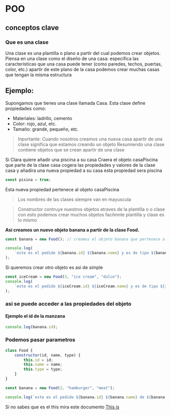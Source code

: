 # POO

## conceptos clave

### Que es una clase

Una clase es una plantilla o plano a partir del cual podemos crear objetos. Piensa en una clase como el diseño de una casa: especifica las características que una casa puede tener (como paredes, techos, puertas, color, etc.) apartir de este plano de la casa podemos crear muchas casas que tengan la misma estructura

## Ejemplo:

Supongamos que tienes una clase llamada Casa. Esta clase define propiedades como:

- Materiales: ladrillo, cemento
- Color: rojo, azul, etc.
- Tamaño: grande, pequeño, etc.

> Inportante: Cuando nosotros creamos una nueva casa apartir de una clase significa que estamos creando un objeto
> Resumiendo una clase contiene objetos que se crean apartir de una clase

Si Clara quiere añadir una piscina a su casa Craera el objeto casaPiscina que parte de la clase casa cogera las propiedades y valores de la clase casa y añadira una nueva propiedad a su casa esta propiedad sera piscina

```js
const pisina = true;
```

Esta nueva propiedad pertenece al objeto casaPiscina

> Los nombres de las clases siempre van en mayuscula

> Constructor contruye nuestros objetos atraves de la plantilla o o clase con esto podemos crear muchos objetos facilmnte plantilla y clase es lo mismo

**Asi creamos un nuevo objeto banana a partir de la clase Food.**

```js
const banana = new Food(); // creamos el objeto banana que pertenece a la clase food

console.log(
	`este es el pedido ${banana.id} ${banana.name} y es de tipo ${banana.type}`
);
```

Si queremos crear otro objeto es asi de simple

```js
const iceCream = new Food(3, "ice cream", "dulce");
console.log(
	`este es el pedido ${iceCream.id} ${iceCream.name} y es de tipo ${iceCream.type}`
);
```

### asi se puede acceder a las propiedades del objeto

#### Ejemplo el id de la manzana

```js
console.log(banana.id);
```

### Podemos pasar parametros

```js
class Food {
	constructor(id, name, type) {
		this.id = id;
		this.name = name;
		this.type = type;
	}
}

const banana = new Food(2, "hamburger", "meat");

console.log(`este es el pedido ${banana.id} ${banana.name} de ${banana.type}`);
```

Si no sabes que es el this mira este documento [This js](/this/readme.md)
